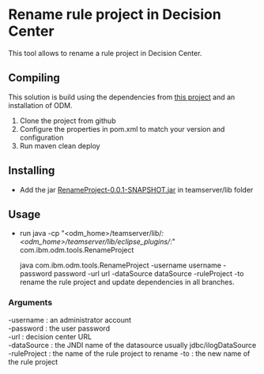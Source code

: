# Rename rule project in Decision Center

This tool allows to rename a rule project in Decision Center. 

## Compiling

This solution is build using the dependencies from [this project](https://github.com/ODMDev/odm-libs-in-maven/blob/master/README.md) and an installation of ODM.

1. Clone the project from github  
1. Configure the properties in pom.xml to match your version and configuration
1. Run maven clean deploy


## Installing

- Add the jar [RenameProject-0.0.1-SNAPSHOT.jar](https://github.com/ODMDev/decision-center-api-samples/raw/master/RenameProject/RenameProject-0.0.1-SNAPSHOT.jar) in teamserver/lib folder

## Usage

- run 
java -cp "<odm_home>/teamserver/lib/*:<odm_home>/teamserver/lib/eclipse_plugins/*:" com.ibm.odm.tools.RenameProject

  java com.ibm.odm.tools.RenameProject -username username -password password -url url -dataSource dataSource -ruleProject <projectName> -to <newName>   
	rename the rule project and update dependencies in all branches.

### Arguments

-username        : an administrator account   
-password        : the user password  
-url             : decision center URL   
-dataSource      : the JNDI name of the datasource usually jdbc/ilogDataSource  
-ruleProject     : the name of the rule project to rename
-to              : the new name of the rule project
